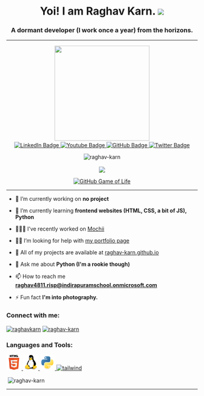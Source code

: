 <div align="center">
  <h1 align="center">
  Yoi! I am Raghav Karn.
  <img src="https://media.giphy.com/media/hvRJCLFzcasrR4ia7z/giphy.gif" width="30px"/>
  </h1>
  <h3 align="center">A dormant developer (I work once a year) from the horizons.</h3>
</div>

---

<div id="header" align="center">
  <img src="https://media.giphy.com/media/v1.Y2lkPTc5MGI3NjExOWJqMDlrcHBtYTBnZDRrMDJieHJvZTVibXc2Nm5vZnFlejFjdzZxaSZlcD12MV9pbnRlcm5hbF9naWZfYnlfaWQmY3Q9Zw/uB86ZyWQsnFSGYe2sA/giphy.gif" width="250px" height=250"/>
  <br>
    <a href="your-linkedin-URL">
    <img src="https://img.shields.io/badge/LinkedIn-white?style=for-the-badge&logo=linkedin&logoColor=blue" alt="LinkedIn Badge"/>
  </a>
  <a href="your-youtube-URL">
    <img src="https://img.shields.io/badge/YouTube-silver?style=for-the-badge&logo=youtube&logoColor=red" alt="Youtube Badge"/>
  </a>
    <a href="https://github.com/raghav-karn">
    <img src="https://img.shields.io/badge/GitHub-grey?style=for-the-badge&logo=GitHub&logoColor=white" alt="GitHub Badge"/>
  </a>
  <a href="your-twitter-URL">
    <img src="https://img.shields.io/badge/X-black?style=for-the-badge&logo=x&logoColor=white" alt="Twitter Badge"/>
  </a>
  <p align="center"> <img src="https://komarev.com/ghpvc/?username=raghav-karn&label=Profile%20views&color=0e75b6&style=flat" alt="raghav-karn" /> </p>
  
  <p align="center"> 
    <img align="center" src="https://profile-counter.glitch.me/raghav-karn/count.svg" />
  <br>
  </p>
  
  [![GitHub Game of Life](https://github4life.herokuapp.com/raghav-karn.gif?z=6)](https://github4life.herokuapp.com/raghav-karn)
 <!-- <img src="https://komarev.com/ghpvc/?username=raghav-karn&style=flat-circle&color=green" alt=""/><div id="badges">
  </div> -->
</div>

---

- 🔭 I’m currently working on **no project**

- 🌱 I’m currently learning **frontend websites (HTML, CSS, a bit of JS), Python**

- 👨🏽‍💻 I’ve recently worked on [Mochii](https://github.com/raghav-karn/mochii)

- 🤝🏼 I’m looking for help with [my portfolio page](https://github.com/raghav-karn/raghav-karn.github.io)

- 📃 All of my projects are available at [raghav-karn.github.io](raghav-karn.github.io)

- 💬 Ask me about **Python (I'm a rookie though)**

- 📫 How to reach me **raghav4811.risp@indirapuramschool.onmicrosoft.com**

- ⚡ Fun fact **I'm into photography.**

<h3 align="left">Connect with me:</h3>
<p align="left">
<a href="https://twitter.com/raghavkarn" target="blank"><img align="center" src="https://raw.githubusercontent.com/rahuldkjain/github-profile-readme-generator/master/src/images/icons/Social/twitter.svg" alt="raghavkarn" height="30" width="40" /></a>
<a href="https://codesandbox.com/raghav-karn" target="blank"><img align="center" src="https://raw.githubusercontent.com/rahuldkjain/github-profile-readme-generator/master/src/images/icons/Social/codesandbox.svg" alt="raghav-karn" height="30" width="40" /></a>
</p>

<h3 align="left">Languages and Tools:</h3>
<p align="left"> <a href="https://www.w3.org/html/" target="_blank" rel="noreferrer"> <img src="https://raw.githubusercontent.com/devicons/devicon/master/icons/html5/html5-original-wordmark.svg" alt="html5" width="40" height="40"/> </a> <a href="https://www.linux.org/" target="_blank" rel="noreferrer"> <img src="https://raw.githubusercontent.com/devicons/devicon/master/icons/linux/linux-original.svg" alt="linux" width="40" height="40"/> </a> <a href="https://www.python.org" target="_blank" rel="noreferrer"> <img src="https://raw.githubusercontent.com/devicons/devicon/master/icons/python/python-original.svg" alt="python" width="40" height="40"/> </a> <a href="https://tailwindcss.com/" target="_blank" rel="noreferrer"> <img src="https://www.vectorlogo.zone/logos/tailwindcss/tailwindcss-icon.svg" alt="tailwind" width="40" height="40"/> </a> </p>

<p>&nbsp;<img align="center" src="https://github-readme-stats.vercel.app/api?username=raghav-karn&show_icons=true&locale=en" alt="raghav-karn" /></p>



---
<!--
**raghav-karn/raghav-karn** is a ✨ _special_ ✨ repository because its `README.md` (this file) appears on your GitHub profile.

Here are some ideas to get you started:

- 🔭 I’m currently working on ...
- 🌱 I’m currently learning ...
- 👯 I’m looking to collaborate on ...
- 🤔 I’m looking for help with ...
- 💬 Ask me about ...
- 📫 How to reach me: ...
- 😄 Pronouns: ...
- ⚡ Fun fact: ...
-->
